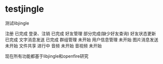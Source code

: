 testjingle
==========

测试libjingle

注册		        已完成
登录、注销	        已完成
好友管理	        部分完成(缺少好友查询)
好友状态更新        已完成
文字消息发送        已完成
群组管理            未开始
用户信息管理	    未开始
图片消息发送        未开始
文件共享    		进行中
音频				未开始
音视频				未开始

现在所有功能都基于libjingle和openfire研究			

